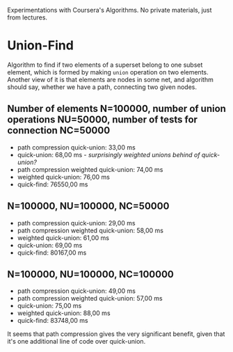 Experimentations with Coursera's Algorithms. No private materials, just from lectures.

# Union-Find
Algorithm to find if two elements of a superset belong to one subset element, which is formed by making
`union` operation on two elements. Another view of it is that elements are nodes in some net, and algorithm
should say, whether we have a path, connecting two given nodes.

## Number of elements N=100000, number of union operations NU=50000, number of tests for connection NC=50000
* path compression quick-union: 33,00 ms
* quick-union: 68,00 ms - *surprisingly weighted unions behind of quick-union?*
* path compression weighted quick-union: 74,00 ms
* weighted quick-union: 76,00 ms
* quick-find: 76550,00 ms

## N=100000, NU=100000, NC=50000
* path compression quick-union: 29,00 ms
* path compression weighted quick-union: 58,00 ms
* weighted quick-union: 61,00 ms
* quick-union: 69,00 ms
* quick-find: 80167,00 ms

## N=100000, NU=100000, NC=100000
* path compression quick-union: 49,00 ms
* path compression weighted quick-union: 57,00 ms
* quick-union: 75,00 ms
* weighted quick-union: 88,00 ms
* quick-find: 83748,00 ms

It seems that path compression gives the very significant benefit, given that it's one additional line of code
over quick-union.
